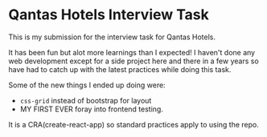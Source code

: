 # Qantas Hotels Interview Task

This is my submission for the interview task for Qantas Hotels.

It has been fun but alot more learnings than I expected!
I haven't done any web development except for a side project here and there in a few years so have had to catch up with the latest practices while doing this task.

Some of the new things I ended up doing were:
* `css-grid` instead of bootstrap for layout
* MY FIRST EVER foray into frontend testing.

It is a CRA(create-react-app) so standard practices apply to using the repo.